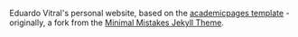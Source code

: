 Eduardo Vitral's personal website, based on the [academicpages template](https://github.com/academicpages/academicpages.github.io) - originally, a fork from the [Minimal Mistakes Jekyll Theme](https://mmistakes.github.io/minimal-mistakes/).

